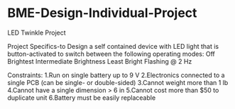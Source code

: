 # BME-Design-Individual-Project
LED Twinkle Project

Project Specifics-to Design a self contained device with LED light that is button-activated to switch between the following operating modes:
Off
Brightest
Intermediate Brightness
Least Bright
Flashing @ 2 Hz

Constraints:
1.Run on single battery up to 9 V
2.Electronics connected to a single PCB (can be single- or double-sided)
3.Cannot weight more than 1 lb
4.Cannot have a single dimension > 6 in
5.Cannot cost more than $50 to duplicate unit
6.Battery must be easily replaceable
